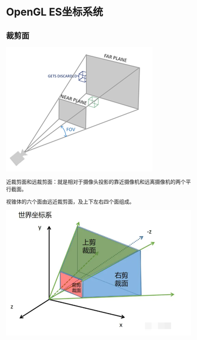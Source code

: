 # OpenGL ES坐标系统

## 裁剪面
![Alt text](image-14.png)

近裁剪面和远裁剪面：就是相对于摄像头投影的靠近摄像机和远离摄像机的两个平行截面。

视锥体的六个面由远近裁剪面，及上下左右四个面组成。

![Alt text](image-15.png)